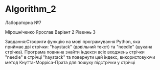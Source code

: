 # Algorithm_2

Лабораторна №7

Мірошніченко Ярослав Варіант 2 Рівеннь 3

Завдання:Створити функцію на мові програмування Python, яка приймає дві стрічки: "haystack" (довільний текст) та "needle" (шукана стрічка). Програма повинна знайти  індекси всіх входжень стрічки "needle" в стрічці "haystack" та повернути цей індекс,  використовуючи  метод Кнутта-Морріса-Прата для пошуку підстрічки у стрічці
